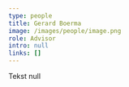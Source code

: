 ```yaml
---
type: people
title: Gerard Boerma
image: /images/people/image.png
role: Advisor
intro: null
links: []
---
```

Tekst null

